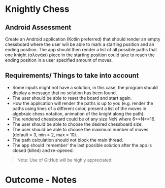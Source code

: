 # Knightly Chess

## Android Assessment

Create an Android application (Kotlin preferred) that should render an empty chessboard where 
the user will be able to mark a starting position and an ending position.
The app should then render a list of all possible paths that one knight (αλογάκι) piece 
in the starting position could take to reach the ending position in a user specified amount of moves.

## Requirements/ Things to take into account

- Some inputs might not have a solution, in this case, the program should display a message that no solution has been found. 
- The user should be able to reset the board and start again. 
- How the application will render the paths is up to you (e.g. render the paths using lines of a different color, present a list of the moves in algebraic chess notation, animation of the knight along the path). 
- The rendered chessboard could be of any size NxN where 6<=N<=16. 
- The user should be able to choose the desired chessboard size.
- The user should be able to choose the maximum number of moves (default = 3, min = 2, max = 10).
- The path calculation should not block the main thread. 
- The app should ‘remember’ the last possible solution after the app is closed (killed) and re-opened.

> Note: Use of GitHub will be highly appreciated.

# Outcome - Notes
